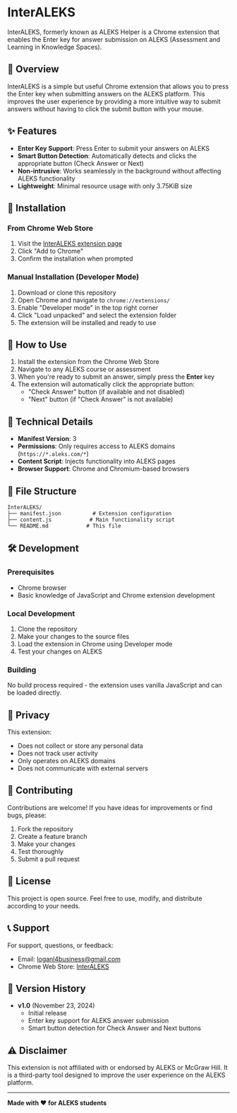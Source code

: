 # InterALEKS

InterALEKS, formerly known as ALEKS Helper is a Chrome extension that enables the Enter key for answer submission on ALEKS (Assessment and Learning in Knowledge Spaces).

## 📖 Overview

InterALEKS is a simple but useful Chrome extension that allows you to press the Enter key when submitting answers on the ALEKS platform. This improves the user experience by providing a more intuitive way to submit answers without having to click the submit button with your mouse.

## ✨ Features

- **Enter Key Support**: Press Enter to submit your answers on ALEKS
- **Smart Button Detection**: Automatically detects and clicks the appropriate button (Check Answer or Next)
- **Non-intrusive**: Works seamlessly in the background without affecting ALEKS functionality
- **Lightweight**: Minimal resource usage with only 3.75KiB size

## 🚀 Installation

### From Chrome Web Store
1. Visit the [InterALEKS extension page](https://chromewebstore.google.com/detail/aleks-helper/obfahomodlignbjbgmajolpjicingedm)
2. Click "Add to Chrome"
3. Confirm the installation when prompted

### Manual Installation (Developer Mode)
1. Download or clone this repository
2. Open Chrome and navigate to `chrome://extensions/`
3. Enable "Developer mode" in the top right corner
4. Click "Load unpacked" and select the extension folder
5. The extension will be installed and ready to use

## 🎯 How to Use

1. Install the extension from the Chrome Web Store
2. Navigate to any ALEKS course or assessment
3. When you're ready to submit an answer, simply press the **Enter** key
4. The extension will automatically click the appropriate button:
   - "Check Answer" button (if available and not disabled)
   - "Next" button (if "Check Answer" is not available)

## 🔧 Technical Details

- **Manifest Version**: 3
- **Permissions**: Only requires access to ALEKS domains (`https://*.aleks.com/*`)
- **Content Script**: Injects functionality into ALEKS pages
- **Browser Support**: Chrome and Chromium-based browsers

## 📁 File Structure

```
InterALEKS/
├── manifest.json          # Extension configuration
├── content.js            # Main functionality script
└── README.md            # This file
```

## 🛠️ Development

### Prerequisites
- Chrome browser
- Basic knowledge of JavaScript and Chrome extension development

### Local Development
1. Clone the repository
2. Make your changes to the source files
3. Load the extension in Chrome using Developer mode
4. Test your changes on ALEKS

### Building
No build process required - the extension uses vanilla JavaScript and can be loaded directly.

## 📝 Privacy

This extension:
- Does not collect or store any personal data
- Does not track user activity
- Only operates on ALEKS domains
- Does not communicate with external servers

## 🤝 Contributing

Contributions are welcome! If you have ideas for improvements or find bugs, please:
1. Fork the repository
2. Create a feature branch
3. Make your changes
4. Test thoroughly
5. Submit a pull request

## 📄 License

This project is open source. Feel free to use, modify, and distribute according to your needs.

## 📞 Support

For support, questions, or feedback:
- Email: loganl4business@gmail.com
- Chrome Web Store: [InterALEKS](https://chromewebstore.google.com/detail/aleks-helper/obfahomodlignbjbgmajolpjicingedm)

## 🔄 Version History

- **v1.0** (November 23, 2024)
  - Initial release
  - Enter key support for ALEKS answer submission
  - Smart button detection for Check Answer and Next buttons

## ⚠️ Disclaimer

This extension is not affiliated with or endorsed by ALEKS or McGraw Hill. It is a third-party tool designed to improve the user experience on the ALEKS platform.

---

**Made with ❤️ for ALEKS students**
